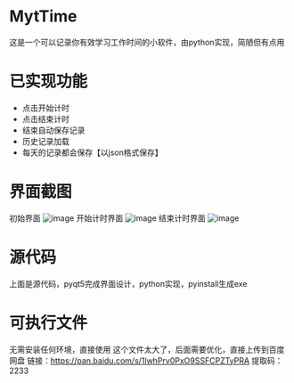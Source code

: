 # MytTime
这是一个可以记录你有效学习工作时间的小软件，由python实现，简陋但有点用

# 已实现功能
- 点击开始计时
- 点击结束计时
- 结束自动保存记录
- 历史记录加载
- 每天的记录都会保存【以json格式保存】

# 界面截图
初始界面
![image](https://user-images.githubusercontent.com/42289143/144234556-3808d38b-5407-46db-b969-c88965d433d5.png)
开始计时界面
![image](https://user-images.githubusercontent.com/42289143/144234632-dbd6f8ef-760e-4d3d-827e-5a4146095e4c.png)
结束计时界面
![image](https://user-images.githubusercontent.com/42289143/144234677-432b72c3-0e16-4227-8478-2e691ffc01cc.png)


# 源代码
上面是源代码，pyqt5完成界面设计，python实现，pyinstall生成exe

# 可执行文件
无需安装任何环境，直接使用
这个文件太大了，后面需要优化，直接上传到百度网盘
链接：https://pan.baidu.com/s/1lwhPrv0PxO9SSFCPZTyPRA 
提取码：2233
